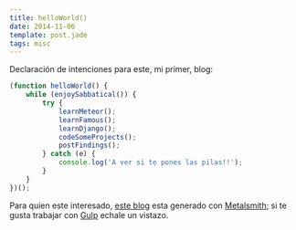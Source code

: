 ```yaml
---
title: helloWorld()
date: 2014-11-06
template: post.jade
tags: misc
---
```


Declaración de intenciones para este, mi primer, blog:

```js
(function helloWorld() {
    while (enjoySabbatical()) {
        try {
            learnMeteor();
            learnFamous();
            learnDjango();
            codeSomeProjects();
            postFindings();
        } catch (e) {
            console.log('A ver si te pones las pilas!!');
        }
    }
})();
```

Para quien este interesado, [este blog](https://github.com/doup/doup.github.io) esta generado con [Metalsmith](http://www.metalsmith.io); si te gusta trabajar con [Gulp](http://gulpjs.com) echale un vistazo.
